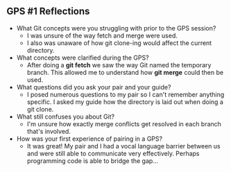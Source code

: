 ## GPS #1 Reflections

* What Git concepts were you struggling with prior to the GPS session?
    * I was unsure of the way fetch and merge were used.
    * I also was unaware of how git clone-ing would affect the current directory.
* What concepts were clarified during the GPS?
    - After doing a **git fetch** we saw the way Git named the temporary branch.  This allowed me to understand how **git merge** could then be used.
* What questions did you ask your pair and your guide?
    - I posed numerous questions to my pair so I can't remember anything specific.  I asked my guide how the directory is laid out when doing a git clone.
* What still confuses you about Git?
    - I'm unsure how exactly merge conflicts get resolved in each branch that's involved.
* How was your first experience of pairing in a GPS?
    - It was great!  My pair and I had a vocal language barrier between us and were still able to communicate very effectively.  Perhaps programming code is able to bridge the gap...